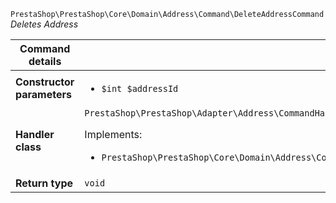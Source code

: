 `PrestaShop\PrestaShop\Core\Domain\Address\Command\DeleteAddressCommand`
_Deletes Address_

| Command details            |    |
| -------------------------- | -- |
| **Constructor parameters** | <ul> <li>`$int $addressId`</li> </ul> |
| **Handler class**          | `PrestaShop\PrestaShop\Adapter\Address\CommandHandler\DeleteAddressHandler`  <p> Implements: </p> <ul>  <li>`PrestaShop\PrestaShop\Core\Domain\Address\CommandHandler\DeleteAddressHandlerInterface`</li>  |
| **Return type** |  `void`  |
